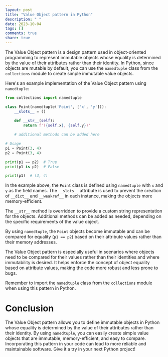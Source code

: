 ```yaml
---
layout: post
title: "Value Object pattern in Python"
description: " "
date: 2023-10-04
tags: []
comments: true
share: true
---
```


The Value Object pattern is a design pattern used in object-oriented programming to represent immutable objects whose equality is determined by the value of their attributes rather than their identity. In Python, since objects are mutable by default, you can use the `namedtuple` class from the `collections` module to create simple immutable value objects. 

Here's an example implementation of the Value Object pattern using `namedtuple`:

```python
from collections import namedtuple

class Point(namedtuple('Point', ['x', 'y'])):
    __slots__ = ()
    
    def __str__(self):
        return f'({self.x}, {self.y})'

    # additional methods can be added here

# Usage
p1 = Point(3, 4)
p2 = Point(3, 4)

print(p1 == p2)  # True
print(p1 is p2)  # False

print(p1)  # (3, 4)
```

In the example above, the `Point` class is defined using `namedtuple` with `x` and `y` as the field names. The `__slots__` attribute is used to prevent the creation of `__dict__` and `__weakref__` in each instance, making the objects more memory-efficient.

The `__str__` method is overridden to provide a custom string representation for the objects. Additional methods can be added as needed, depending on the specific requirements of the value object.

By using `namedtuple`, the `Point` objects become immutable and can be compared for equality (`p1 == p2`) based on their attribute values rather than their memory addresses.

The Value Object pattern is especially useful in scenarios where objects need to be compared for their values rather than their identities and where immutability is desired. It helps enforce the concept of object equality based on attribute values, making the code more robust and less prone to bugs.

Remember to import the `namedtuple` class from the `collections` module when using this pattern in Python.

# Conclusion

The Value Object pattern allows you to define immutable objects in Python whose equality is determined by the value of their attributes rather than their identity. By using `namedtuple`, you can easily create simple value objects that are immutable, memory-efficient, and easy to compare. Incorporating this pattern in your code can lead to more reliable and maintainable software. Give it a try in your next Python project!